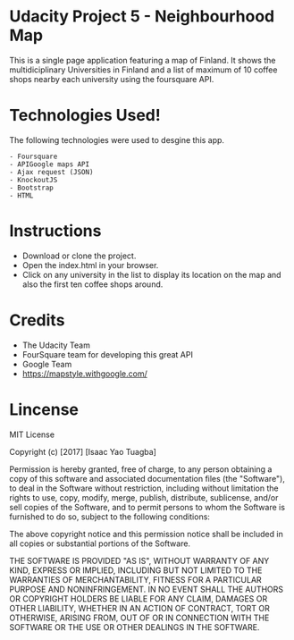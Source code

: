 # Udacity Project 5 - Neighbourhood Map

This is a single page application featuring a map of Finland. It shows the multidiciplinary Universities in Finland  and a list of maximum of 10 coffee shops nearby each university using the foursquare API.

# Technologies Used!

The following technologies were used to desgine this app.

    - Foursquare
    - APIGoogle maps API
    - Ajax request (JSON)
    - KnockoutJS
    - Bootstrap
    - HTML
    
# Instructions
 - Download or clone the project.
 - Open the index.html in your browser.
 - Click on any university in the list to display its location on the map and also the first ten coffee shops around.
 



# Credits
 - The Udacity Team
 - FourSquare team for developing this great API
 - Google Team
 - https://mapstyle.withgoogle.com/
 
# Lincense
MIT License

Copyright (c) [2017] [Isaac Yao Tuagba]

Permission is hereby granted, free of charge, to any person obtaining a copy
of this software and associated documentation files (the "Software"), to deal
in the Software without restriction, including without limitation the rights
to use, copy, modify, merge, publish, distribute, sublicense, and/or sell
copies of the Software, and to permit persons to whom the Software is
furnished to do so, subject to the following conditions:

The above copyright notice and this permission notice shall be included in all
copies or substantial portions of the Software.

THE SOFTWARE IS PROVIDED "AS IS", WITHOUT WARRANTY OF ANY KIND, EXPRESS OR
IMPLIED, INCLUDING BUT NOT LIMITED TO THE WARRANTIES OF MERCHANTABILITY,
FITNESS FOR A PARTICULAR PURPOSE AND NONINFRINGEMENT. IN NO EVENT SHALL THE
AUTHORS OR COPYRIGHT HOLDERS BE LIABLE FOR ANY CLAIM, DAMAGES OR OTHER
LIABILITY, WHETHER IN AN ACTION OF CONTRACT, TORT OR OTHERWISE, ARISING FROM,
OUT OF OR IN CONNECTION WITH THE SOFTWARE OR THE USE OR OTHER DEALINGS IN THE
SOFTWARE.

